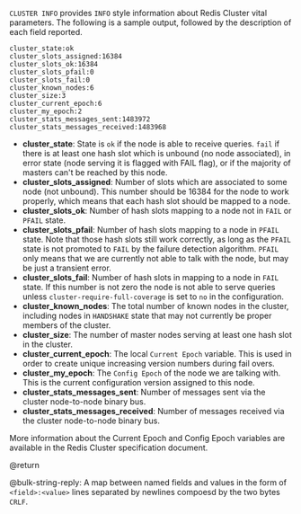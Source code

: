 `CLUSTER INFO` provides `INFO` style information about Redis Cluster
vital parameters. The following is a sample output, followed by the
description of each field reported.

```
cluster_state:ok
cluster_slots_assigned:16384
cluster_slots_ok:16384
cluster_slots_pfail:0
cluster_slots_fail:0
cluster_known_nodes:6
cluster_size:3
cluster_current_epoch:6
cluster_my_epoch:2
cluster_stats_messages_sent:1483972
cluster_stats_messages_received:1483968
```

* **cluster_state**: State is `ok` if the node is able to receive queries. `fail` if there is at least one hash slot which is unbound (no node associated), in error state (node serving it is flagged with FAIL flag), or if the majority of masters can't be reached by this node.
* **cluster_slots_assigned**: Number of slots which are associated to some node (not unbound). This number should be 16384 for the node to work properly, which means that each hash slot should be mapped to a node.
* **cluster_slots_ok**: Number of hash slots mapping to a node not in `FAIL` or `PFAIL` state.
* **cluster_slots_pfail**: Number of hash slots mapping to a node in `PFAIL` state. Note that those hash slots still work correctly, as long as the `PFAIL` state is not promoted to `FAIL` by the failure detection algorithm. `PFAIL` only means that we are currently not able to talk with the node, but may be just a transient error.
* **cluster_slots_fail**: Number of hash slots in mapping to a node in `FAIL` state. If this number is not zero the node is not able to serve queries unless `cluster-require-full-coverage` is set to `no` in the configuration.
* **cluster_known_nodes**: The total number of known nodes in the cluster, including nodes in `HANDSHAKE` state that may not currently be proper members of the cluster.
* **cluster_size**: The number of master nodes serving at least one hash slot in the cluster.
* **cluster_current_epoch**: The local `Current Epoch` variable. This is used in order to create unique increasing version numbers during fail overs.
* **cluster_my_epoch**: The `Config Epoch` of the node we are talking with. This is the current configuration version assigned to this node.
* **cluster_stats_messages_sent**: Number of messages sent via the cluster node-to-node binary bus.
* **cluster_stats_messages_received**: Number of messages received via the cluster node-to-node binary bus.

More information about the Current Epoch and Config Epoch variables are available in the Redis Cluster specification document.

@return

@bulk-string-reply: A map between named fields and values in the form of `<field>:<value>` lines separated by newlines compoesd by the two bytes `CRLF`.
